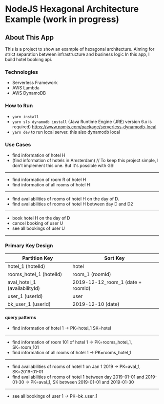 # NodeJS Hexagonal Architecture Example (work in progress)

## About This App

This is a project to show an example of hexagonal architecture. Aiming for strict separation between infrastructure and business logic
In this app, I build hotel booking api.

### Technologies

- Serverless Framework
- AWS Lambda
- AWS DynamoDB

### How to Run

- `yarn install`
- `yarn sls dynamodb install` (Java Runtime Engine (JRE) version 6.x is required) https://www.npmjs.com/package/serverless-dynamodb-local
- `yarn dev` to run local server. this also dynamodb local

### Use Cases

- find information of hotel H
- (find information of hotels in Amsterdam) // To keep this project simple, I don't implement this one. But it's possible with GSI

---

- find information of room R of hotel H
- find information of all rooms of hotel H

---

- find availabilities of rooms of hotel H on the day of D.
- find availabilities of rooms of hotel H between day D and D2

---

- book hotel H on the day of D
- cancel booking of user U
- see all bookings of user U

---

### Primary Key Design

| Partition Key                 | Sort Key                          |
| ----------------------------- | --------------------------------- |
| hotel_1 (hotelId)             | hotel                             |
| rooms_hotel_1 (hotelId)       | room_1 (roomId)                   |
| aval_hotel_1 (availabilityId) | 2019-12-12_room_1 (date + roomId) |
| user_1 (userId)               | user                              |
| bk_user_1 (userId)            | 2019-12-10 (date)                 |

#### query patterns

- find information of hotel 1 -> PK=hotel_1 SK=hotel

---

- find information of room 101 of hotel 1 -> PK=rooms_hotel_1, SK=room_101
- find information of all rooms of hotel 1 -> PK=rooms_hotel_1

---

- find availabilities of rooms of hotel 1 on Jan 1 2019 -> PK=aval_1, SK=2019-01-01
- find availabilities of rooms of hotel 1 between day 2019-01-01 and 2019-01-30 -> PK=aval_1, SK between 2019-01-01 and 2019-01-30

---

- see all bookings of user 1 -> PK=bk_user_1
